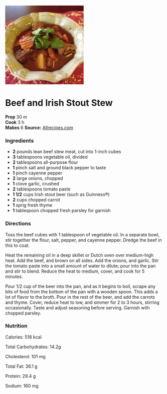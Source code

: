 ﻿

[![](./images/495af533-5758-45ef-9f29-10ccb51bee6a.jpg)](http://images.media-allrecipes.com/userphotos/250x250/377755.jpg)

#  Beef and Irish Stout Stew

 **Prep** 30 m  
 **Cook** 3 h  
 **Makes** 6
**Source:** [Allrecipes.com](http://allrecipes.com/recipe/70298/beef-and-irish-stout-stew/)

###  Ingredients

  * **2** pounds lean beef stew meat, cut into 1-inch cubes
  *  **3** tablespoons vegetable oil, divided
  *  **2** tablespoons all-purpose flour
  *  **1** pinch salt and ground black pepper to taste
  *  **1** pinch cayenne pepper
  *  **2** large onions, chopped
  *  **1** clove garlic, crushed
  *  **2** tablespoons tomato paste
  *  **1 1/2** cups Irish stout beer (such as Guinness®)
  *  **2** cups chopped carrot
  *  **1** sprig fresh thyme
  *  **1** tablespoon chopped fresh parsley for garnish

###  Directions

Toss the beef cubes with 1 tablespoon of vegetable oil. In a separate bowl,
stir together the flour, salt, pepper, and cayenne pepper. Dredge the beef in
this to coat.

Heat the remaining oil in a deep skillet or Dutch oven over medium-high heat.
Add the beef, and brown on all sides. Add the onions, and garlic. Stir the
tomato paste into a small amount of water to dilute; pour into the pan and
stir to blend. Reduce the heat to medium, cover, and cook for 5 minutes.

Pour 1/2 cup of the beer into the pan, and as it begins to boil, scrape any
bits of food from the bottom of the pan with a wooden spoon. This adds a lot
of flavor to the broth. Pour in the rest of the beer, and add the carrots and
thyme. Cover, reduce heat to low, and simmer for 2 to 3 hours, stirring
occasionally. Taste and adjust seasoning before serving. Garnish with chopped
parsley.

###  Nutrition

Calories: 518 kcal

Total Carbohydrates: 14.2g

Cholesterol: 101 mg

Total Fat: 36.1 g

Protein: 29.4 g

Sodium: 160 mg

